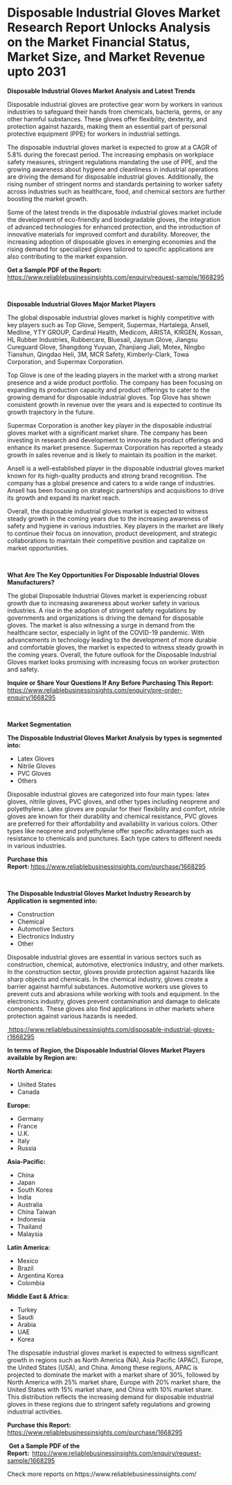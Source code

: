 <p><h1>Disposable Industrial Gloves Market Research Report Unlocks Analysis on the Market Financial Status, Market Size, and Market Revenue upto 2031</h1></p><p><strong>Disposable Industrial Gloves Market Analysis and Latest Trends</strong></p>
<p><p>Disposable industrial gloves are protective gear worn by workers in various industries to safeguard their hands from chemicals, bacteria, germs, or any other harmful substances. These gloves offer flexibility, dexterity, and protection against hazards, making them an essential part of personal protective equipment (PPE) for workers in industrial settings.</p><p>The disposable industrial gloves market is expected to grow at a CAGR of 5.8% during the forecast period. The increasing emphasis on workplace safety measures, stringent regulations mandating the use of PPE, and the growing awareness about hygiene and cleanliness in industrial operations are driving the demand for disposable industrial gloves. Additionally, the rising number of stringent norms and standards pertaining to worker safety across industries such as healthcare, food, and chemical sectors are further boosting the market growth.</p><p>Some of the latest trends in the disposable industrial gloves market include the development of eco-friendly and biodegradable gloves, the integration of advanced technologies for enhanced protection, and the introduction of innovative materials for improved comfort and durability. Moreover, the increasing adoption of disposable gloves in emerging economies and the rising demand for specialized gloves tailored to specific applications are also contributing to the market expansion.</p></p>
<p><strong>Get a Sample PDF of the Report:&nbsp;</strong> <a href="https://www.reliablebusinessinsights.com/enquiry/request-sample/1668295">https://www.reliablebusinessinsights.com/enquiry/request-sample/1668295</a></p>
<p>&nbsp;</p>
<p><strong>Disposable Industrial Gloves Major Market Players</strong></p>
<p><p>The global disposable industrial gloves market is highly competitive with key players such as Top Glove, Semperit, Supermax, Hartalega, Ansell, Medline, YTY GROUP, Cardinal Health, Medicom, ARISTA, KIRGEN, Kossan, HL Rubber Industries, Rubbercare, Bluesail, Jaysun Glove, Jiangsu Cureguard Glove, Shangdong Yuyuan, Zhanjiang Jiali, Motex, Ningbo Tianshun, Qingdao Heli, 3M, MCR Safety, Kimberly-Clark, Towa Corporation, and Supermax Corporation.</p><p>Top Glove is one of the leading players in the market with a strong market presence and a wide product portfolio. The company has been focusing on expanding its production capacity and product offerings to cater to the growing demand for disposable industrial gloves. Top Glove has shown consistent growth in revenue over the years and is expected to continue its growth trajectory in the future.</p><p>Supermax Corporation is another key player in the disposable industrial gloves market with a significant market share. The company has been investing in research and development to innovate its product offerings and enhance its market presence. Supermax Corporation has reported a steady growth in sales revenue and is likely to maintain its position in the market.</p><p>Ansell is a well-established player in the disposable industrial gloves market known for its high-quality products and strong brand recognition. The company has a global presence and caters to a wide range of industries. Ansell has been focusing on strategic partnerships and acquisitions to drive its growth and expand its market reach.</p><p>Overall, the disposable industrial gloves market is expected to witness steady growth in the coming years due to the increasing awareness of safety and hygiene in various industries. Key players in the market are likely to continue their focus on innovation, product development, and strategic collaborations to maintain their competitive position and capitalize on market opportunities.</p></p>
<p>&nbsp;</p>
<p><strong>What Are The Key Opportunities For Disposable Industrial Gloves Manufacturers?</strong></p>
<p><p>The global Disposable Industrial Gloves market is experiencing robust growth due to increasing awareness about worker safety in various industries. A rise in the adoption of stringent safety regulations by governments and organizations is driving the demand for disposable gloves. The market is also witnessing a surge in demand from the healthcare sector, especially in light of the COVID-19 pandemic. With advancements in technology leading to the development of more durable and comfortable gloves, the market is expected to witness steady growth in the coming years. Overall, the future outlook for the Disposable Industrial Gloves market looks promising with increasing focus on worker protection and safety.</p></p>
<p><strong>Inquire or Share Your Questions If Any Before Purchasing This Report:</strong> <a href="https://www.reliablebusinessinsights.com/enquiry/pre-order-enquiry/1668295">https://www.reliablebusinessinsights.com/enquiry/pre-order-enquiry/1668295</a></p>
<p>&nbsp;</p>
<p><strong>Market Segmentation</strong></p>
<p><strong>The Disposable Industrial Gloves Market Analysis by types is segmented into:</strong></p>
<p><ul><li>Latex Gloves</li><li>Nitrile Gloves</li><li>PVC Gloves</li><li>Others</li></ul></p>
<p><p>Disposable industrial gloves are categorized into four main types: latex gloves, nitrile gloves, PVC gloves, and other types including neoprene and polyethylene. Latex gloves are popular for their flexibility and comfort, nitrile gloves are known for their durability and chemical resistance, PVC gloves are preferred for their affordability and availability in various colors. Other types like neoprene and polyethylene offer specific advantages such as resistance to chemicals and punctures. Each type caters to different needs in various industries.</p></p>
<p><strong>Purchase this Report:&nbsp;</strong><a href="https://www.reliablebusinessinsights.com/purchase/1668295">https://www.reliablebusinessinsights.com/purchase/1668295</a></p>
<p>&nbsp;</p>
<p><strong>The Disposable Industrial Gloves Market Industry Research by Application is segmented into:</strong></p>
<p><ul><li>Construction</li><li>Chemical</li><li>Automotive Sectors</li><li>Electronics Industry</li><li>Other</li></ul></p>
<p><p>Disposable industrial gloves are essential in various sectors such as construction, chemical, automotive, electronics industry, and other markets. In the construction sector, gloves provide protection against hazards like sharp objects and chemicals. In the chemical industry, gloves create a barrier against harmful substances. Automotive workers use gloves to prevent cuts and abrasions while working with tools and equipment. In the electronics industry, gloves prevent contamination and damage to delicate components. These gloves also find applications in other markets where protection against various hazards is needed.</p></p>
<p><a href="https://www.reliablebusinessinsights.com/disposable-industrial-gloves-r1668295">&nbsp;https://www.reliablebusinessinsights.com/disposable-industrial-gloves-r1668295</a></p>
<p><strong>In terms of Region, the Disposable Industrial Gloves Market Players available by Region are:</strong></p>
<p>
    <p> <strong> North America: </strong>
        <ul>
            <li>United States</li>
            <li>Canada</li>
        </ul>
        </p> 
    <p> <strong> Europe: </strong>
        <ul>
            <li>Germany</li>
            <li>France</li>
            <li>U.K.</li>
            <li>Italy</li>
            <li>Russia</li>
        </ul>
        </p> 
    <p> <strong> Asia-Pacific: </strong>
        <ul>
            <li>China</li>
            <li>Japan</li>
            <li>South Korea</li>
            <li>India</li>
            <li>Australia</li>
            <li>China Taiwan</li>
            <li>Indonesia</li>
            <li>Thailand</li>
            <li>Malaysia</li>
        </ul>
        </p> 
    <p> <strong> Latin America: </strong>
        <ul>
            <li>Mexico</li>
            <li>Brazil</li>
            <li>Argentina Korea</li>
            <li>Colombia</li>
        </ul>
        </p> 
    <p> <strong> Middle East & Africa: </strong>
        <ul>
            <li>Turkey</li>
            <li>Saudi</li>
            <li>Arabia</li>
            <li>UAE</li>
            <li>Korea</li>
        </ul>
    </p>
    </p>
<p><p>The disposable industrial gloves market is expected to witness significant growth in regions such as North America (NA), Asia Pacific (APAC), Europe, the United States (USA), and China. Among these regions, APAC is projected to dominate the market with a market share of 30%, followed by North America with 25% market share, Europe with 20% market share, the United States with 15% market share, and China with 10% market share. This distribution reflects the increasing demand for disposable industrial gloves in these regions due to stringent safety regulations and growing industrial activities.</p></p>
<p><strong>Purchase this Report: </strong><a href="https://www.reliablebusinessinsights.com/purchase/1668295">https://www.reliablebusinessinsights.com/purchase/1668295</a></p>
<p>&nbsp;<strong>Get a Sample PDF of the Report:&nbsp;&nbsp;</strong><a href="https://www.reliablebusinessinsights.com/enquiry/request-sample/1668295">https://www.reliablebusinessinsights.com/enquiry/request-sample/1668295</a></p>
<p><strong></strong></p>
<p>Check more reports on https://www.reliablebusinessinsights.com/</p>